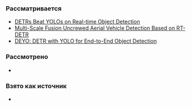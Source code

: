 ### Рассматривается
* [DETRs Beat YOLOs on Real-time Object Detection](https://arxiv.org/abs/2304.08069)
* [Multi-Scale Fusion Uncrewed Aerial Vehicle Detection Based on RT-DETR](https://www.mdpi.com/2079-9292/13/8/1489)
* [DEYO: DETR with YOLO for End-to-End Object Detection](https://arxiv.org/abs/2402.16370)

### Рассмотрено
* 

### Взято как источник
* 
